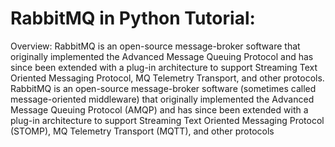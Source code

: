 # RabbitMQ in Python Tutorial:
Overview:
RabbitMQ is an open-source message-broker software that originally implemented the Advanced Message Queuing Protocol and has since been extended with a plug-in architecture to support Streaming 
Text Oriented Messaging Protocol, MQ Telemetry Transport, and other protocols.
RabbitMQ is an open-source message-broker software (sometimes called message-oriented middleware) that originally implemented the Advanced Message Queuing Protocol (AMQP) and has since been extended with a plug-in 
architecture to support Streaming Text Oriented Messaging Protocol (STOMP), MQ Telemetry Transport (MQTT), and other protocols
